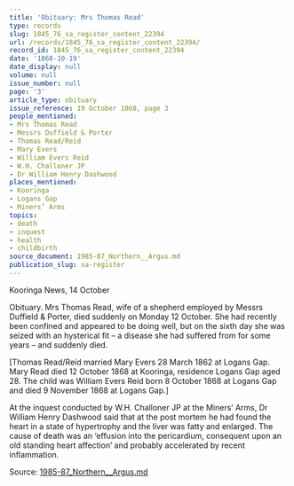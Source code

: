 ```yaml
---
title: 'Obituary: Mrs Thomas Read'
type: records
slug: 1845_76_sa_register_content_22394
url: /records/1845_76_sa_register_content_22394/
record_id: 1845_76_sa_register_content_22394
date: '1868-10-19'
date_display: null
volume: null
issue_number: null
page: '3'
article_type: obituary
issue_reference: 19 October 1868, page 3
people_mentioned:
- Mrs Thomas Read
- Messrs Duffield & Porter
- Thomas Read/Reid
- Mary Evers
- William Evers Reid
- W.H. Challoner JP
- Dr William Henry Dashwood
places_mentioned:
- Kooringa
- Logans Gap
- Miners’ Arms
topics:
- death
- inquest
- health
- childbirth
source_document: 1985-87_Northern__Argus.md
publication_slug: sa-register
---
```


Kooringa News, 14 October

Obituary.  Mrs Thomas Read, wife of a shepherd employed by Messrs Duffield & Porter, died suddenly on Monday 12 October.  She had recently been confined and appeared to be doing well, but on the sixth day she was seized with an hysterical fit – a disease she had suffered from for some years – and suddenly died.

[Thomas Read/Reid married Mary Evers 28 March 1862 at Logans Gap.  Mary Read died 12 October 1868 at Kooringa, residence Logans Gap aged 28.  The child was William Evers Reid born 8 October 1868 at Logans Gap and died 9 November 1868 at Logans Gap.]

At the inquest conducted by W.H. Challoner JP at the Miners’ Arms, Dr William Henry Dashwood said that at the post mortem he had found the heart in a state of hypertrophy and the liver was fatty and enlarged.  The cause of death was an ‘effusion into the pericardium, consequent upon an old standing heart affection’ and probably accelerated by recent inflammation.

Source: [1985-87_Northern__Argus.md](/downloads/markdown/1985-87_Northern__Argus.md)
